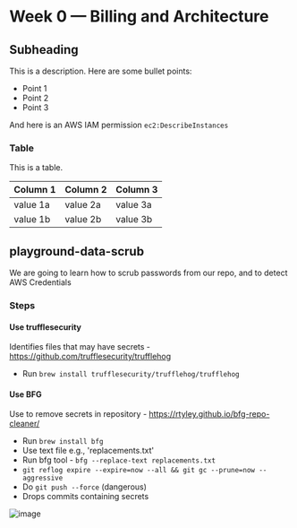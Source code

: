 # Week 0 — Billing and Architecture

## Subheading

This is a description. Here are some bullet points:

- Point 1
- Point 2
- Point 3

And here is an AWS IAM permission `ec2:DescribeInstances`

### Table

This is a table.

| Column 1 | Column 2 | Column 3 |
| --- | --- | --- |
| value 1a | value 2a | value 3a |
| value 1b | value 2b | value 3b |

## playground-data-scrub

We are going to learn how to scrub passwords from our repo, and to detect AWS Credentials

### Steps

#### Use trufflesecurity

Identifies files that may have secrets - https://github.com/trufflesecurity/trufflehog

- Run `brew install trufflesecurity/trufflehog/trufflehog`

#### Use BFG

Use to remove secrets in repository - https://rtyley.github.io/bfg-repo-cleaner/

- Run `brew install bfg`
- Use text file e.g., 'replacements.txt'
- Run bfg tool - `bfg --replace-text replacements.txt`
- `git reflog expire --expire=now --all && git gc --prune=now --aggressive`
- Do `git push --force` (dangerous)
- Drops commits containing secrets

![image](https://github.com/nia-vf/aws-bootcamp-cruddur-2023/assets/102545622/8ecc47de-63af-41ef-a0c5-130650af6cf1)

